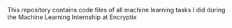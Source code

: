 This repository contains code files of all machine learning tasks I did during the Machine Learning Internship at Encryptix
